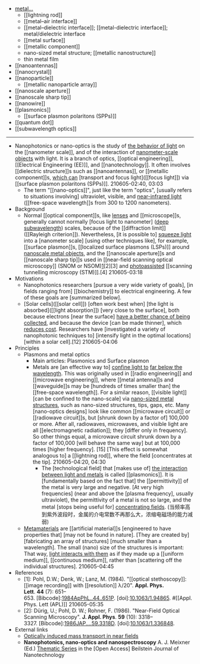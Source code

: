 - [metal...](((cR5R8-2Ol)))
    - [[lightning rod]]
    - [[metal–air interface]]
    - [[metal–dielectric interface]]; [[metal-dielectric interface]]; metal/dielectric interface
    - [[metal surface]]
    - [[metallic component]]
    - nano-sized metal structure; [[metallic nanostructure]]
    - thin metal film
- [[nanoantennas]]
- [[nanocrystal]]
- [[nanoparticle]]
    - [[metallic nanoparticle array]]
- [[nanoscale aperture]]
- [[nanoscale sharp tip]]
- [[nanowire]]
- [[plasmonics]]
    - [[surface plasmon polaritons (SPPs)]]
- [[quantum dot]]
- [[subwavelength optics]]
- ---
- Nanophotonics or nano-optics is the study of [the behavior of light](((BDKEiMXd8))) on the [[nanometer scale]], and of the interaction of [nanometer-scale objects](((kx5fQo1pK))) with light. It is a branch of optics, [[optical engineering]], [[Electrical Engineering (EE)]], and [[nanotechnology]]. It often involves [[dielectric structure]]s such as [[nanoantennas]], or [[metallic component]]s, [which can](((_vUPsWUkd))) [transport and focus light]([[focus light]]) via [[surface plasmon polaritons (SPPs)]].
210605-02:40, 03:03
    - The term "[[nano-optics]]", just like the term "optics", [usually refers to situations involving] ultraviolet, visible, and [near-infrared light](((NLaqwfkHl))) ([[free-space wavelength]]s from 300 to 1200 nanometers).
- Background
    - Normal [[optical component]]s, like [lenses]([[lens]]) and [[microscope]]s, generally cannot normally [focus light to nanometer] ([deep subwavelength](((K7t9bzAIv)))) scales, because of the [[diffraction limit]] ([[Rayleigh criterion]]). Nevertheless, [it is possible to] [squeeze light](((dOagL4VFk))) into a [nanometer scale] [using other techniques like], for example, [[surface plasmon]]s, [[localized surface plasmons (LSPs)]] around [nanoscale metal objects](((kx5fQo1pK))), and the [[nanoscale aperture]]s and [[nanoscale sharp tip]]s used in [[near-field scanning optical microscopy]] (SNOM or NSOM)[1](((2tWT03OkJ)))[2][3] and [photoassisted](((AatRkXJhg))) [[scanning tunnelling microscopy (STM)]].[4]
210605-03:18
- Motivations
    - Nanophotonics researchers [pursue a very wide variety of goals], [in fields ranging from] [[biochemistry]] to electrical engineering. A few of these goals are [summarized below].
    - [Solar cells]([[solar cell]]) [often work best when] [the light is absorbed]([[light absorption]]) [very close to the surface], both because electrons [near the surface] [have a better chance of being collected](((nw0GsQ0jz))), and because the device [can be made thinner], which [reduces cost](((QbKIKNKx7))). Researchers have [investigated a variety of nanophotonic techniques to] [intensify light in the optimal locations] [within a solar cell].[12]
210605-04:06
- Principles
    - Plasmons and metal optics
        - Main articles: Plasmonics and Surface plasmon
        - Metals are [an effective way to] [confine light to](((5ce75P67N))) [far below the wavelength](((K7t9bzAIv))). This was originally used in [[radio engineering]] and [[microwave engineering]], where [[metal antenna]]s and [[waveguide]]s may be [hundreds of times smaller than] the [[free-space wavelength]]. For a similar reason, [[visible light]] [can be confined to the nano-scale] via [nano-sized metal structures](((zw20fCzMV))), such as nano-sized structures, tips, gaps, etc. Many [nano-optics designs] look like common [[microwave circuit]] or [[radiowave circuit]]s, but [shrunk down by a factor of] 100,000 or more. After all, radiowaves, microwaves, and visible light are all [[electromagnetic radiation]]; they [differ only in frequency]. So other things equal, a microwave circuit shrunk down by a factor of 100,000 [will behave the same way] but at 100,000 times [higher frequency]. [15] [This effect is somewhat analogous to] a [[lightning rod]], where the field [concentrates at the tip]. 
210605-04:20, 04:30
            - The [technological field] that [makes use of] [the interaction between light and metals](((-cguDKDJx))) is called [[plasmonics]]. It is [fundamentally based on the fact that] the [[permittivity]] of the metal is very large and negative. [At very high frequencies] (near and above the [plasma frequency], usually ultraviolet), the permittivity of a metal is not so large, and the metal [stops being useful for] [concentrating fields](((dOagL4VFk))).
(当频率高到紫外波段时，金属的介电常数不再那么大，浓缩电磁场的能力减弱)
    - [Metamaterials]([[metamaterial]]) are [[artificial material]]s [engineered to have properties that] [may not be found in nature]. [They are created by] [fabricating an array of structures] [much smaller than a wavelength]. The small (nano) size of the structures is important: That way, [light interacts with them](((-cguDKDJx))) as if they made up a [[uniform medium]], [[continuous medium]], rather than [scattering off the individual structures].
210605-04:45
- References
    - [1]: Pohl, D.W.; Denk, W.; Lanz, M. (1984). "[[optical stethoscopy]]: [[image recording]] with [[resolution]] λ/20". __Appl. Phys. Lett__. **44** (7): 651–653. [Bibcode]:[1984ApPhL..44..651P](https://ui.adsabs.harvard.edu/abs/1984ApPhL..44..651P). [doi]:[10.1063/1.94865](https://doi.org/10.1063%2F1.94865). #[[Appl. Phys. Lett (APL)]]
210605-05:35
    - [2]: Dürig, U.; Pohl, D. W.; Rohner, F. (1986). "Near-Field Optical Scanning Microscopy". __J. Appl. Phys__. **59** (10): 3318–3327. [Bibcode]:[1986JAP....59.3318D](https://ui.adsabs.harvard.edu/abs/1986JAP....59.3318D). [doi]:[10.1063/1.336848](https://doi.org/10.1063%2F1.336848).
- External links
    - [Optically induced mass transport in near fields](https://web.archive.org/web/20110719120045/http://witec.de/en/download/SNOM/snomsrg.pdf)
    - __Nanophotonics, nano-optics and nanospectroscopy__ A. J. Meixner (Ed.) [Thematic Series](http://www.beilstein-journals.org/bjnano/browse/singleSeries.htm?sn=5) in the [Open Access] Beilstein Journal of Nanotechnology
